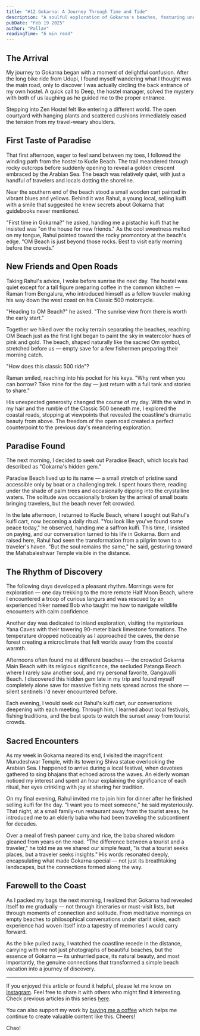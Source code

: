 ```yaml
---
title: "#12 Gokarna: A Journey Through Time and Tide"
description: "A soulful exploration of Gokarna's beaches, featuring unexpected friendships, motorcycle adventures, and the perfect blend of solitude and connection at hidden coastal gems."
pubDate: "Feb 19 2025"
author: "Pallav"
readingTime: "6 min read"
---
```


## The Arrival

My journey to Gokarna began with a moment of delightful confusion. After the long bike ride from Udupi, I found myself wandering what I thought was the main road, only to discover I was actually circling the back entrance of my own hostel. A quick call to Deep, the hostel manager, solved the mystery with both of us laughing as he guided me to the proper entrance.

Stepping into Zen Hostel felt like entering a different world. The open courtyard with hanging plants and scattered cushions immediately eased the tension from my travel-weary shoulders.

## First Taste of Paradise

That first afternoon, eager to feel sand between my toes, I followed the winding path from the hostel to Kudle Beach. The trail meandered through rocky outcrops before suddenly opening to reveal a golden crescent embraced by the Arabian Sea. The beach was relatively quiet, with just a handful of travelers and locals dotting the shoreline.

Near the southern end of the beach stood a small wooden cart painted in vibrant blues and yellows. Behind it was Rahul, a young local, selling kulfi with a smile that suggested he knew secrets about Gokarna that guidebooks never mentioned.

"First time in Gokarna?" he asked, handing me a pistachio kulfi that he insisted was "on the house for new friends." As the cool sweetness melted on my tongue, Rahul pointed toward the rocky promontory at the beach's edge. "OM Beach is just beyond those rocks. Best to visit early morning before the crowds."

## New Friends and Open Roads

Taking Rahul's advice, I woke before sunrise the next day. The hostel was quiet except for a tall figure preparing coffee in the common kitchen — Raman from Bengaluru, who introduced himself as a fellow traveler making his way down the west coast on his Classic 500 motorcycle.

"Heading to OM Beach?" he asked. "The sunrise view from there is worth the early start."

Together we hiked over the rocky terrain separating the beaches, reaching OM Beach just as the first light began to paint the sky in watercolor hues of pink and gold. The beach, shaped naturally like the sacred Om symbol, stretched before us — empty save for a few fishermen preparing their morning catch.

"How does this classic 500 ride"?

Raman smiled, reaching into his pocket for his keys. "Why rent when you can borrow? Take mine for the day — just return with a full tank and stories to share."

His unexpected generosity changed the course of my day. With the wind in my hair and the rumble of the Classic 500 beneath me, I explored the coastal roads, stopping at viewpoints that revealed the coastline's dramatic beauty from above. The freedom of the open road created a perfect counterpoint to the previous day's meandering exploration.

## Paradise Found

The next morning, I decided to seek out Paradise Beach, which locals had described as "Gokarna's hidden gem."

Paradise Beach lived up to its name — a small stretch of pristine sand accessible only by boat or a challenging trek. I spent hours there, reading under the shade of palm trees and occasionally dipping into the crystalline waters. The solitude was occasionally broken by the arrival of small boats bringing travelers, but the beach never felt crowded.

In the late afternoon, I returned to Kudle Beach, where I sought out Rahul's kulfi cart, now becoming a daily ritual. "You look like you've found some peace today," he observed, handing me a saffron kulfi. This time, I insisted on paying, and our conversation turned to his life in Gokarna. Born and raised here, Rahul had seen the transformation from a pilgrim town to a traveler's haven. "But the soul remains the same," he said, gesturing toward the Mahabaleshwar Temple visible in the distance.

## The Rhythm of Discovery

The following days developed a pleasant rhythm. Mornings were for exploration — one day trekking to the more remote Half Moon Beach, where I encountered a troop of curious langurs and was rescued by an experienced hiker named Bob who taught me how to navigate wildlife encounters with calm confidence.

Another day was dedicated to inland exploration, visiting the mysterious Yana Caves with their towering 90-meter black limestone formations. The temperature dropped noticeably as I approached the caves, the dense forest creating a microclimate that felt worlds away from the coastal warmth.

Afternoons often found me at different beaches — the crowded Gokarna Main Beach with its religious significance, the secluded Patanga Beach where I rarely saw another soul, and my personal favorite, Gangavalli Beach. I discovered this hidden gem late in my trip and found myself completely alone save for massive fishing nets spread across the shore — silent sentinels I'd never encountered before.

Each evening, I would seek out Rahul's kulfi cart, our conversations deepening with each meeting. Through him, I learned about local festivals, fishing traditions, and the best spots to watch the sunset away from tourist crowds.

## Sacred Encounters

As my week in Gokarna neared its end, I visited the magnificent Murudeshwar Temple, with its towering Shiva statue overlooking the Arabian Sea. I happened to arrive during a local festival, when devotees gathered to sing bhajans that echoed across the waves. An elderly woman noticed my interest and spent an hour explaining the significance of each ritual, her eyes crinkling with joy at sharing her tradition.

On my final evening, Rahul invited me to join him for dinner after he finished selling kulfi for the day. "I want you to meet someone," he said mysteriously. That night, at a small family-run restaurant away from the tourist areas, he introduced me to an elderly baba who had been traveling the subcontinent for decades.

Over a meal of fresh paneer curry and rice, the baba shared wisdom gleaned from years on the road. "The difference between a tourist and a traveler," he told me as we shared our simple feast, "is that a tourist seeks places, but a traveler seeks insights." His words resonated deeply, encapsulating what made Gokarna special — not just its breathtaking landscapes, but the connections formed along the way.

## Farewell to the Coast

As I packed my bags the next morning, I realized that Gokarna had revealed itself to me gradually — not through itineraries or must-visit lists, but through moments of connection and solitude. From meditative mornings on empty beaches to philosophical conversations under starlit skies, each experience had woven itself into a tapestry of memories I would carry forward.

As the bike pulled away, I watched the coastline recede in the distance, carrying with me not just photographs of beautiful beaches, but the essence of Gokarna — its unhurried pace, its natural beauty, and most importantly, the genuine connections that transformed a simple beach vacation into a journey of discovery.

---

If you enjoyed this article or found it helpful, please let me know on [Instagram](https://www.instagram.com/pallav_jha26/). Feel free to share it with others who might find it interesting. Check previous articles in this series [here](/blog).

You can also support my work by [buying me a coffee](https://buymeacoffee.com/pallavjha) which helps me continue to create valuable content like this. Cheers!

Chao!